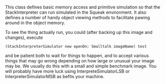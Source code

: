This class defines basic memory access and primitive simulation so that the StackInterpreter can run simulated in the Squeak environment.  It also defines a number of handy object viewing methods to facilitate pawing around in the object memory.

To see the thing actually run, you could (after backing up this image and changes), execute

	(StackInterpreterSimulator new openOn: Smalltalk imageName) test

and be patient both to wait for things to happen, and to accept various things that may go wrong depending on how large or unusual your image may be.  We usually do this with a small and simple benchmark image. You will probably have more luck using InterpreteSimulatorLSB or InterpreterSimulatorMSB as befits your machine.